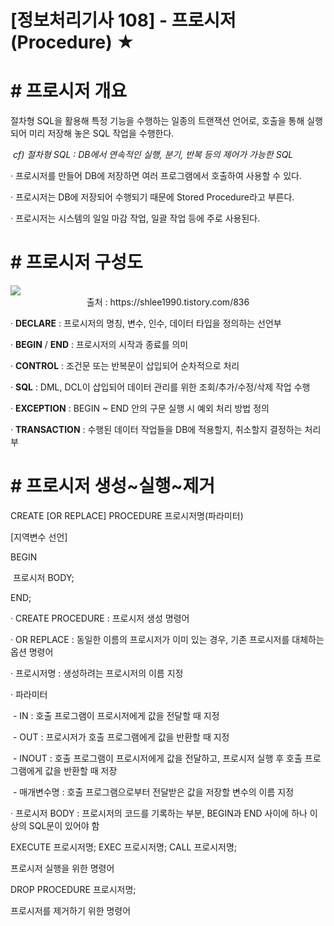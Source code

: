

# [정보처리기사 108] - 프로시저(Procedure) ★



# **# 프로시저 개요**

절차형 SQL을 활용해 특정 기능을 수행하는 일종의 트랜잭션 언어로, 호출을 통해 실행되어 미리 저장해 놓은 SQL 작업을 수행한다.

​    *cf) 절차형 SQL : DB에서 연속적인 실행, 분기, 반복 등의 제어가 가능한 SQL*



· 프로시저를 만들어 DB에 저장하면 여러 프로그램에서 호출하여 사용할 수 있다.

· 프로시저는 DB에 저장되어 수행되기 때문에 Stored Procedure라고 부른다.

· 프로시저는 시스템의 일일 마감 작업, 일괄 작업 등에 주로 사용된다.



# **# 프로시저 구성도**

<img src='/img/108_01.png'>

<center>출처 : https://shlee1990.tistory.com/836</center>



· **DECLARE** : 프로시저의 명칭, 변수, 인수, 데이터 타입을 정의하는 선언부

· **BEGIN** / **END** : 프로시저의 시작과 종료를 의미

· **CONTROL** : 조건문 또는 반복문이 삽입되어 순차적으로 처리

· **SQL** : DML, DCL이 삽입되어 데이터 관리를 위한 조회/추가/수정/삭제 작업 수행

· **EXCEPTION** : BEGIN ~ END 안의 구문 실행 시 예외 처리 방법 정의

· **TRANSACTION** : 수행된 데이터 작업들을 DB에 적용할지, 취소할지 결정하는 처리부



# **# 프로시저 생성~실행~제거**



CREATE [OR REPLACE] PROCEDURE 프로시저명(파라미터)

[지역변수 선언]

BEGIN

​    프로시저 BODY;

END;



· CREATE PROCEDURE : 프로시저 생성 명령어

· OR REPLACE : 동일한 이름의 프로시저가 이미 있는 경우, 기존 프로시저를 대체하는 옵션 명령어

· 프로시저명 : 생성하려는 프로시저의 이름 지정

· 파라미터

​    \- IN : 호출 프로그램이 프로시저에게 값을 전달할 때 지정

​    \- OUT : 프로시저가 호출 프로그램에게 값을 반환할 때 지정

​    \- INOUT : 호출 프로그램이 프로시저에게 값을 전달하고, 프로시저 실행 후 호출 프로그램에게 값을 반환할 때 저장

​    \- 매개변수명 : 호출 프로그램으로부터 전달받은 값을 저장할 변수의 이름 지정

· 프로시저 BODY : 프로시저의 코드를 기록하는 부분, BEGIN과 END 사이에 하나 이상의 SQL문이 있어야 함



EXECUTE 프로시저명; EXEC 프로시저명; CALL 프로시저명;

프로시저 실행을 위한 명령어



DROP PROCEDURE 프로시저명;

프로시저를 제거하기 위한 명령어